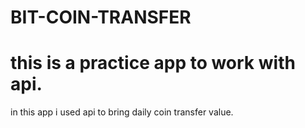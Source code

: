# BIT-COIN-TRANSFER
# this is a practice app to work with api.

in this app i used api to bring daily coin transfer value.
